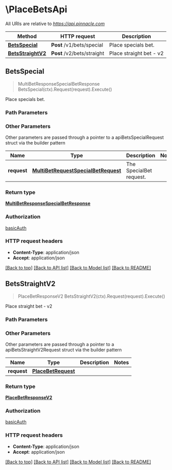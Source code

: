 # \PlaceBetsApi

All URIs are relative to *https://api.pinnacle.com*

Method | HTTP request | Description
------------- | ------------- | -------------
[**BetsSpecial**](PlaceBetsApi.md#BetsSpecial) | **Post** /v1/bets/special | Place specials bet.
[**BetsStraightV2**](PlaceBetsApi.md#BetsStraightV2) | **Post** /v2/bets/straight | Place straight bet  - v2



## BetsSpecial

> MultiBetResponseSpecialBetResponse BetsSpecial(ctx).Request(request).Execute()

Place specials bet.



### Path Parameters



### Other Parameters

Other parameters are passed through a pointer to a apiBetsSpecialRequest struct via the builder pattern


Name | Type | Description  | Notes
------------- | ------------- | ------------- | -------------
 **request** | [**MultiBetRequestSpecialBetRequest**](MultiBetRequestSpecialBetRequest.md) | The SpecialBet request. | 

### Return type

[**MultiBetResponseSpecialBetResponse**](MultiBetResponse.SpecialBetResponse.md)

### Authorization

[basicAuth](../README.md#basicAuth)

### HTTP request headers

- **Content-Type**: application/json
- **Accept**: application/json

[[Back to top]](#) [[Back to API list]](../README.md#documentation-for-api-endpoints)
[[Back to Model list]](../README.md#documentation-for-models)
[[Back to README]](../README.md)


## BetsStraightV2

> PlaceBetResponseV2 BetsStraightV2(ctx).Request(request).Execute()

Place straight bet  - v2



### Path Parameters



### Other Parameters

Other parameters are passed through a pointer to a apiBetsStraightV2Request struct via the builder pattern


Name | Type | Description  | Notes
------------- | ------------- | ------------- | -------------
 **request** | [**PlaceBetRequest**](PlaceBetRequest.md) |  | 

### Return type

[**PlaceBetResponseV2**](PlaceBetResponseV2.md)

### Authorization

[basicAuth](../README.md#basicAuth)

### HTTP request headers

- **Content-Type**: application/json
- **Accept**: application/json

[[Back to top]](#) [[Back to API list]](../README.md#documentation-for-api-endpoints)
[[Back to Model list]](../README.md#documentation-for-models)
[[Back to README]](../README.md)

